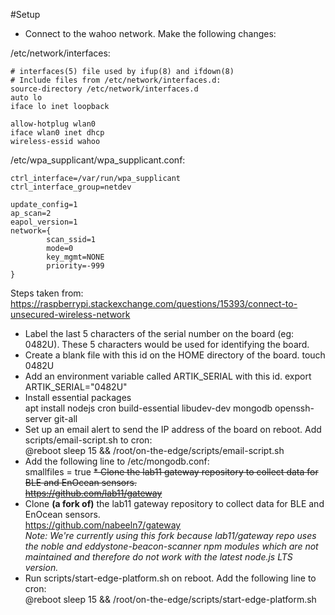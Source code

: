 #Setup
* Connect to the wahoo network. Make the following changes:

/etc/network/interfaces:
```
# interfaces(5) file used by ifup(8) and ifdown(8)
# Include files from /etc/network/interfaces.d:
source-directory /etc/network/interfaces.d
auto lo
iface lo inet loopback

allow-hotplug wlan0
iface wlan0 inet dhcp  
wireless-essid wahoo 
```

/etc/wpa_supplicant/wpa_supplicant.conf:  
```
ctrl_interface=/var/run/wpa_supplicant
ctrl_interface_group=netdev

update_config=1
ap_scan=2
eapol_version=1  
network={
        scan_ssid=1
        mode=0
        key_mgmt=NONE
        priority=-999
}
```
Steps taken from:  
https://raspberrypi.stackexchange.com/questions/15393/connect-to-unsecured-wireless-network

* Label the last 5 characters of the serial number on the board (eg: 0482U). These 5 characters would be used for identifying the board.
* Create a blank file with this id on the HOME directory of the board. 
	touch 0482U
* Add an environment variable called ARTIK_SERIAL with this id.
	export ARTIK_SERIAL="0482U"
* Install essential packages  
    apt install nodejs cron build-essential libudev-dev mongodb openssh-server git-all
* Set up an email alert to send the IP address of the board on reboot. Add scripts/email-script.sh to cron:  
    @reboot sleep 15 && /root/on-the-edge/scripts/email-script.sh
* Add the following line to /etc/mongodb.conf:   
	smallfiles = true 
~~* Clone the lab11 gateway repository to collect data for BLE and EnOcean sensors.  
https://github.com/lab11/gateway~~
* Clone **(a fork of)** the lab11 gateway repository to collect data for BLE and EnOcean sensors.  
https://github.com/nabeeln7/gateway  
*Note: We're currently using this fork because lab11/gateway repo uses the noble and eddystone-beacon-scanner npm modules 
which are not maintained and therefore do not work with the latest node.js LTS version.*  
* Run scripts/start-edge-platform.sh on reboot. Add the following line to cron:   
    @reboot sleep 15 && /root/on-the-edge/scripts/start-edge-platform.sh